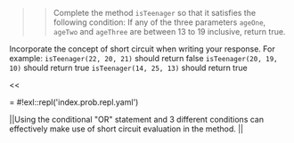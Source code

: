 >>Complete the method <code>isTeenager</code> so that it satisfies the following condition:
If any of the three parameters <code>ageOne</code>, <code>ageTwo</code> and <code>ageThree</code> are between 13 to 19 inclusive, return true.
<p>Incorporate the concept of short circuit when writing your response.
For example:
<code>isTeenager(22, 20, 21)</code> should return false
<code>isTeenager(20, 19, 10)</code> should return true
<code>isTeenager(14, 25, 13)</code> should return true </p><<

= #!exl::repl('index.prob.repl.yaml')

||Using the conditional "OR" statement and 3 different conditions can effectively make use of short circuit evaluation in the method. ||